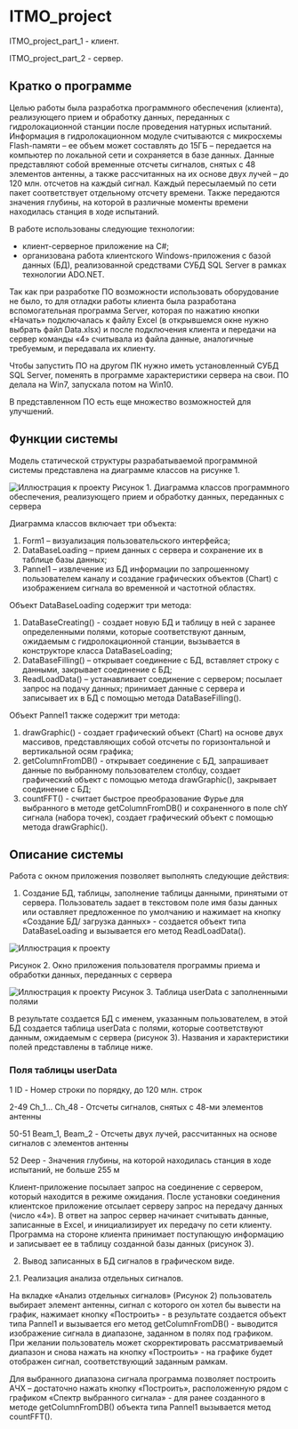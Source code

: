 # ITMO_project

ITMO_project_part_1 - клиент.

ITMO_project_part_2 - сервер.

## Кратко о программе
Целью работы была разработка программного обеспечения (клиента), реализующего прием и обработку данных, переданных с гидролокационной станции после проведения натурных испытаний. Информация в гидролокационном модуле считываются с микросхемы Flash-памяти – ее объем может составлять до 15ГБ – передается на компьютер по локальной сети и сохраняется в базе данных. Данные представляют собой временные отсчеты сигналов, снятых с 48 элементов антенны, а также рассчитанных на их основе двух лучей – до 120 млн. отсчетов на каждый сигнал. Каждый пересылаемый по сети пакет соответствует отдельному отсчету времени. Также передаются значения глубины, на которой в различные моменты времени находилась станция в ходе испытаний. 

В работе использованы следующие технологии:
- клиент-серверное приложение на C#;
- организована работа клиентского Windows-приложения с базой данных (БД), реализованной средствами СУБД SQL Server в рамках технологии ADO.NET.

Так как при разработке ПО возможности использовать оборудование не было, то для отладки работы клиента была разработана вспомогательная программа Server, которая по нажатию кнопки «Начать» подключалась к файлу Excel (в открывшемся окне нужно выбрать файл Data.xlsx) и после подключения клиента и передачи на сервер команды «4» считывала из файла данные, аналогичные требуемым, и передавала их клиенту.

Чтобы запустить ПО на другом ПК нужно иметь установленный СУБД SQL Server, поменять в программе характеристики сервера на свои. ПО делала на Win7, запускала потом на Win10.

В представленном ПО есть еще множество возможностей для улучшений.

 
## Функции системы

Модель статической структуры разрабатываемой программной системы представлена на диаграмме классов на рисунке 1.

![Иллюстрация к проекту](https://github.com/LanaLight2020/ITMO_project_part_1/blob/master/pictures/%D1%80%D0%B8%D1%81.1%20%D0%B4%D0%B8%D0%B0%D0%B3%D1%80%D0%B0%D0%BC%D0%BC%D0%B0%20%D0%BA%D0%BB%D0%B0%D1%81%D1%81%D0%BE%D0%B2.jpg) 
Рисунок 1. Диаграмма классов программного обеспечения, реализующего прием и обработку данных, переданных с сервера

Диаграмма классов включает три объекта:
1. Form1 – визуализация пользовательского интерфейса;
2. DataBaseLoading – прием данных с сервера и сохранение их в таблице базы данных;
3. Pannel1 – извлечение из БД информации по запрошенному пользователем каналу и создание графических объектов (Chart) с изображением сигнала во временной и частотной областях.

 Объект DataBaseLoading содержит три метода:
1. DataBaseCreating()  - создает новую БД и таблицу в ней с заранее определенными полями, которые соответствуют данным, ожидаемым с гидролокационной станции, вызывается в конструкторе класса DataBaseLoading;
2. DataBaseFilling() – открывает соединение с БД, вставляет строку с данными, закрывает соединение с БД;
3. ReadLoadData() – устанавливает соединение с сервером; посылает запрос на подачу данных; принимает данные с сервера и записывает их в БД с помощью метода DataBaseFilling().

Объект Pannel1 также содержит три метода:
1. drawGraphic()  - создает графический объект  (Chart) на основе двух массивов, представляющих собой отсчеты по горизонтальной и вертикальной осям графика;
2. getColumnFromDB()  -  открывает соединение с БД, запрашивает данные по выбранному пользователем столбцу, создает графический объект с помощью метода drawGraphic(), закрывает соединение с БД;
3. countFFT()  - считает быстрое преобразование Фурье для выбранного в методе getColumnFromDB() и сохраненного в поле chY сигнала (набора точек), создает графический объект с помощью метода drawGraphic().

## Описание системы

Работа с окном приложения позволяет выполнять следующие действия:
1. Создание БД, таблицы, заполнение таблицы данными, принятыми от сервера. 
Пользователь задает в текстовом поле имя базы данных или оставляет предложенное по умолчанию и нажимает на кнопку «Создание БД/ загрузка данных» - создается объект типа DataBaseLoading и вызывается его метод ReadLoadData(). 

 ![Иллюстрация к проекту](https://github.com/LanaLight2020/ITMO_project_part_1/blob/master/pictures/im2_window.jpg)

Рисунок 2. Окно приложения пользователя программы приема и обработки данных, переданных с сервера
 
![Иллюстрация к проекту](https://github.com/LanaLight2020/ITMO_project_part_1/blob/master/pictures/im3_table.jpg)
Рисунок 3. Таблица userData с заполненными полями

В результате создается БД с именем, указанным пользователем, в этой БД создается таблица userData с полями, которые соответствуют данным, ожидаемым с сервера (рисунок 3). Названия и характеристики полей представлены в таблице ниже.


### Поля таблицы userData

  1	ID	-	Номер строки по порядку, до 120 млн. строк

  2-49	Ch_1… Ch_48	-	Отсчеты сигналов, снятых с 48-ми элементов антенны

  50-51	Beam_1, Beam_2 	-	Отсчеты двух лучей, рассчитанных на основе сигналов с элементов антенны

  52	Deep	-	Значения глубины, на которой находилась станция в ходе испытаний, не больше 255 м

Клиент-приложение посылает запрос на соединение с сервером, который находится в режиме ожидания. После установки соединения клиентское приложение отсылает серверу запрос на передачу данных (число «4»). В ответ на запрос сервер начинает считывать данные, записанные в Excel, и инициализирует их передачу по сети клиенту. Программа на стороне клиента принимает поступающую информацию и записывает ее в таблицу созданной базы данных (рисунок 3).

2. Вывод записанных в БД сигналов в графическом виде.

2.1. Реализация анализа отдельных сигналов.

На вкладке «Анализ отдельных сигналов» (Рисунок 2) пользователь выбирает элемент антенны, сигнал с которого он хотел бы вывести на график, нажимает кнопку «Построить» - в результате создается объект типа Pannel1 и вызывается его метод getColumnFromDB() -  выводится изображение сигнала в диапазоне, заданном в полях под графиком. При желании пользователь может скорректировать рассматриваемый диапазон и снова нажать на кнопку «Построить» - на графике будет отображен сигнал, соответствующий заданным рамкам.

Для выбранного диапазона сигнала программа позволяет построить АЧХ – достаточно нажать кнопку «Построить», расположенную рядом с графиком «Спектр выбранного сигнала» - для ранее созданного в методе getColumnFromDB() объекта типа Pannel1 вызывается метод countFFT().

